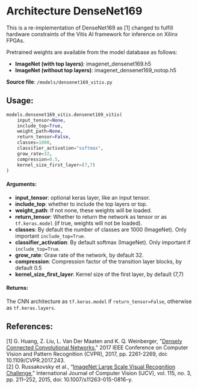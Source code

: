 # Architecture DenseNet169

This is a re-implementation of DenseNet169 as [1] changed to fulfill hardware constraints of the Vitis AI framework for inference on Xilinx FPGAs.

Pretrained weights are available from the model database as follows:

- **ImageNet (with top layers)**: imagenet_densenet169.h5
- **ImageNet (without top layers)**: imagenet_densenet169_notop.h5

**Source file**: `/models/densenet169_vitis.py`

## Usage:

```python
models.densenet169_vitis.densenet169_vitis(
    input_tensor=None, 
    include_top=True, 
    weight_path=None, 
    return_tensor=False, 
    classes=1000, 
    classifier_activation="softmax",
    grow_rate=32, 
    compression=0.5, 
    kernel_size_first_layer=(7,7)
)
```

#### Arguments:
* **input_tensor**: optional keras layer, like an input tensor. 
* **include_top**: whether to include the top layers or top. 
* **weight_path**: If not none, these weights will be loaded. 
* **return_tensor**: Whether to return the network as tensor or as `tf.keras.model` (if true, weights will not be loaded). 
* **classes**: By default the number of classes are 1000 (ImageNet). Only important `include_top=True`. 
* **classifier_activation**: By default softmax (ImageNet). Only important if `include_top=True`.
* **grow_rate**: Graw rate of the network, by default 32. 
* **compression**: Compression factor of the transition layer blocks, by default 0.5 
* **kernel_size_first_layer**: Kernel size of the first layer, by default (7,7)

#### Returns:
The CNN architecture as `tf.keras.model` if `return_tensor=False`, otherwise as `tf.keras.layers`.

## References:
[1] G. Huang, Z. Liu, L. Van Der Maaten and K. Q. Weinberger, "[Densely Connected Convolutional Networks](https://doi.org/10.1109/CVPR.2017.243)," 2017 IEEE Conference on Computer Vision and Pattern Recognition (CVPR), 2017, pp. 2261-2269, doi: 10.1109/CVPR.2017.243.<br/>
[2]	O. Russakovsky et al., “[ImageNet Large Scale Visual Recognition Challenge](https://arxiv.org/abs/1409.0575),” International Journal of Computer Vision (IJCV), vol. 115, no. 3, pp. 211–252, 2015, doi: 10.1007/s11263-015-0816-y.
